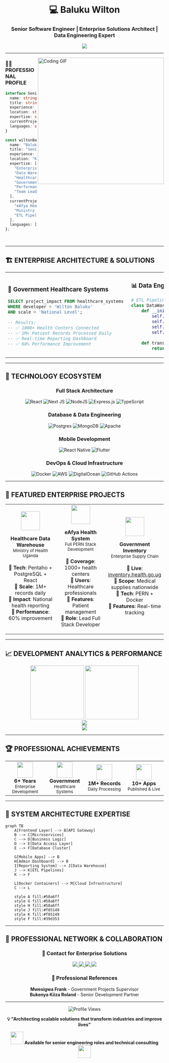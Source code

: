 <div align="center">
  
# 💻 Baluku Wilton
### Senior Software Engineer | Enterprise Solutions Architect | Data Engineering Expert

<img src="https://readme-typing-svg.herokuapp.com/?lines=🚀+6%2B+Years+Software+Engineering+Experience;💼+Government+%26+Enterprise+Solutions;🏥+Healthcare+Systems+Architect;📊+Data+Warehouse+%26+ETL+Specialist;🐳+DevOps+%26+Containerization+Expert;📱+Mobile+%26+Full+Stack+Developer&font=Fira%20Code&center=true&width=800&height=45&color=58a6ff&vCenter=true&pause=1000&size=22">

</div>

---

<img align="right" alt="Coding GIF" width="400" src="https://media.giphy.com/media/qgQUggAC3Pfv687qPC/giphy.gif">

### 👨‍💻 **PROFESSIONAL PROFILE**

```typescript
interface SeniorEngineer {
  name: string;
  title: string;
  experience: string;
  location: string;
  expertise: string[];
  currentProjects: string[];
  languages: string[];
}

const wiltonBaluku: SeniorEngineer = {
  name: "Baluku Wilton",
  title: "Senior Software Engineer",
  experience: "6+ years in enterprise development",
  location: "Kampala, Uganda 🇺🇬",
  expertise: [
    "Enterprise Architecture",
    "Data Warehouse Design",
    "Healthcare Information Systems", 
    "Government Digital Solutions",
    "Performance Optimization",
    "Team Leadership"
  ],
  currentProjects: [
    "eAfya Health Information System",
    "Ministry of Health Data Warehouse",
    "ETL Pipeline Architecture"
  ],
  languages: ["TypeScript", "JavaScript", "SQL", "Python"]
};
```

<br clear="right"/>

---

## 🏗️ **ENTERPRISE ARCHITECTURE & SOLUTIONS**

<table>
<tr>
<td width="50%">

### 🏥 **Government Healthcare Systems**
```sql
SELECT project_impact FROM healthcare_systems 
WHERE developer = 'Wilton Baluku'
AND scale = 'National Level';

-- Results:
-- ✅ 1000+ Health Centers Connected
-- ✅ 1M+ Patient Records Processed Daily  
-- ✅ Real-time Reporting Dashboard
-- ✅ 60% Performance Improvement
```

</td>
<td width="50%">

### 📊 **Data Engineering Excellence**
```python
# ETL Pipeline Architecture
class DataWarehouse:
    def __init__(self):
        self.tools = ["Pentaho", "PostgreSQL", "Express.js"]
        self.scale = "1M+ records/day"
        self.systems = ["eAfya Enhancement"]
        self.performance = "Sub-second queries"
    
    def transform_healthcare_data(self):
        return "Actionable Business Intelligence"
```

</td>
</tr>
</table>

---

## 💼 **TECHNOLOGY ECOSYSTEM**

<div align="center">

### **Full Stack Architecture**
![React](https://img.shields.io/badge/React-20232A?style=for-the-badge&logo=react&logoColor=61DAFB)
![Next JS](https://img.shields.io/badge/Next-black?style=for-the-badge&logo=next.js&logoColor=white)
![NodeJS](https://img.shields.io/badge/node.js-6DA55F?style=for-the-badge&logo=node.js&logoColor=white)
![Express.js](https://img.shields.io/badge/express.js-%23404d59.svg?style=for-the-badge&logo=express&logoColor=%2361DAFB)
![TypeScript](https://img.shields.io/badge/typescript-%23007ACC.svg?style=for-the-badge&logo=typescript&logoColor=white)

### **Database & Data Engineering**
![Postgres](https://img.shields.io/badge/postgres-%23316192.svg?style=for-the-badge&logo=postgresql&logoColor=white)
![MongoDB](https://img.shields.io/badge/MongoDB-%234ea94b.svg?style=for-the-badge&logo=mongodb&logoColor=white)
![Apache](https://img.shields.io/badge/Pentaho-FF6600?style=for-the-badge&logo=apache&logoColor=white)

### **Mobile Development**
![React Native](https://img.shields.io/badge/react_native-%2320232a.svg?style=for-the-badge&logo=react&logoColor=%2361DAFB)
![Flutter](https://img.shields.io/badge/Flutter-%2302569B.svg?style=for-the-badge&logo=flutter&logoColor=white)

### **DevOps & Cloud Infrastructure**
![Docker](https://img.shields.io/badge/docker-%230db7ed.svg?style=for-the-badge&logo=docker&logoColor=white)
![AWS](https://img.shields.io/badge/AWS-%23FF9900.svg?style=for-the-badge&logo=amazon-aws&logoColor=white)
![DigitalOcean](https://img.shields.io/badge/DigitalOcean-%230167ff.svg?style=for-the-badge&logo=digitalOcean&logoColor=white)
![GitHub Actions](https://img.shields.io/badge/github%20actions-%232671E5.svg?style=for-the-badge&logo=githubactions&logoColor=white)

</div>

---

## 🚀 **FEATURED ENTERPRISE PROJECTS**

<div align="center">
<table>
<tr>
<td align="center" width="33%">
<img height="60" src="https://cdn-icons-png.flaticon.com/512/2920/2920277.png"/>

**Healthcare Data Warehouse**
<br><sub>Ministry of Health Uganda</sub>
<br><br>
🔹 **Tech**: Pentaho + PostgreSQL + React<br>
🔹 **Scale**: 1M+ records daily<br>
🔹 **Impact**: National health reporting<br>
🔹 **Performance**: 60% improvement<br>
</td>
<td align="center" width="33%">
<img height="60" src="https://cdn-icons-png.flaticon.com/512/2766/2766582.png"/>

**eAfya Health System**
<br><sub>Full PERN Stack Development</sub>
<br><br>
🔹 **Coverage**: 1000+ health centers<br>
🔹 **Users**: Healthcare professionals<br>
🔹 **Features**: Patient management<br>
🔹 **Role**: Lead Full Stack Developer<br>
</td>
<td align="center" width="33%">
<img height="60" src="https://cdn-icons-png.flaticon.com/512/3081/3081648.png"/>

**Government Inventory**
<br><sub>Enterprise Supply Chain</sub>
<br><br>
🔹 **Live**: [inventory.health.go.ug](https://inventory.health.go.ug/)<br>
🔹 **Scope**: Medical supplies nationwide<br>
🔹 **Tech**: PERN + Docker<br>
🔹 **Features**: Real-time tracking<br>
</td>
</tr>
</table>
</div>

---

## 📈 **DEVELOPMENT ANALYTICS & PERFORMANCE**

<div align="center">
<img height="170em" src="https://github-readme-stats.vercel.app/api?username=WILTON-DEV&show_icons=true&theme=github_dark&include_all_commits=true&count_private=true&hide_border=true&bg_color=0d1117&title_color=58a6ff&text_color=c9d1d9&icon_color=58a6ff"/>
<img height="170em" src="https://github-readme-stats.vercel.app/api/top-langs/?username=WILTON-DEV&layout=compact&langs_count=8&theme=github_dark&hide_border=true&bg_color=0d1117&title_color=58a6ff&text_color=c9d1d9"/>
</div>

<div align="center">
<img src="https://github-readme-streak-stats.herokuapp.com/?user=WILTON-DEV&theme=dark&hide_border=true&background=0d1117&stroke=58a6ff&ring=58a6ff&fire=f85149&currStreakLabel=c9d1d9" />
</div>

<div align="center">
<img src="https://github-readme-activity-graph.vercel.app/graph?username=WILTON-DEV&bg_color=0d1117&color=58a6ff&line=58a6ff&point=c9d1d9&area=true&hide_border=true" />
</div>

---

## 🏆 **PROFESSIONAL ACHIEVEMENTS**

<div align="center">
<table>
<tr>
<td align="center" width="25%">
<img src="https://cdn-icons-png.flaticon.com/512/3135/3135715.png" height="50">
<br><b>6+ Years</b>
<br><sub>Enterprise Development</sub>
</td>
<td align="center" width="25%">
<img src="https://cdn-icons-png.flaticon.com/512/3073/3073436.png" height="50">
<br><b>Government</b>
<br><sub>Healthcare Systems</sub>
</td>
<td align="center" width="25%">
<img src="https://cdn-icons-png.flaticon.com/512/2920/2920279.png" height="50">
<br><b>1M+ Records</b>
<br><sub>Daily Processing</sub>
</td>
<td align="center" width="25%">
<img src="https://cdn-icons-png.flaticon.com/512/1055/1055644.png" height="50">
<br><b>10+ Apps</b>
<br><sub>Published & Live</sub>
</td>
</tr>
</table>
</div>

---

## 🎯 **SYSTEM ARCHITECTURE EXPERTISE**

```mermaid
graph TB
    A[Frontend Layer] --> B[API Gateway]
    B --> C[Microservices]
    C --> D[Business Logic]
    D --> E[Data Access Layer]
    E --> F[Database Cluster]
    
    G[Mobile Apps] --> B
    H[Admin Dashboard] --> B
    I[Reporting System] --> J[Data Warehouse]
    J --> K[ETL Pipelines]
    K --> F
    
    L[Docker Containers] --> M[Cloud Infrastructure]
    C --> L
    
    style A fill:#58a6ff
    style G fill:#58a6ff  
    style H fill:#58a6ff
    style J fill:#f85149
    style K fill:#f85149
    style F fill:#39d353
```

---

## 🤝 **PROFESSIONAL NETWORK & COLLABORATION**

<div align="center">

### 📧 **Contact for Enterprise Solutions**

<a href="mailto:balukuwilton@gmail.com">
<img src="https://img.shields.io/badge/Email-D14836?style=for-the-badge&logo=gmail&logoColor=white&labelColor=black" />
</a>
<a href="https://linkedin.com/in/baluku-wilton">
<img src="https://img.shields.io/badge/LinkedIn-0077B5?style=for-the-badge&logo=linkedin&logoColor=white&labelColor=black" />
</a>
<a href="https://wa.me/256759181816">
<img src="https://img.shields.io/badge/WhatsApp-25D366?style=for-the-badge&logo=whatsapp&logoColor=white&labelColor=black" />
</a>
<a href="https://portifolio-gamma-one.vercel.app/">
<img src="https://img.shields.io/badge/Portfolio-FF5722?style=for-the-badge&logo=web&logoColor=white&labelColor=black" />
</a>

### 👥 **Professional References**
**Mwesigwa Frank** - Government Projects Supervisor  
**Bukenya Kiiza Roland** - Senior Development Partner

---

<img src="https://komarev.com/ghpvc/?username=WILTON-DEV&label=Profile%20Views&color=58a6ff&style=flat-square" alt="Profile Views" />

**💡 "Architecting scalable solutions that transform industries and improve lives"**

<img src="https://media.giphy.com/media/LnQjpWaON8nhr21vNW/giphy.gif" width="40"> <b>Available for senior engineering roles and technical consulting</b> <img src="https://media.giphy.com/media/LnQjpWaON8nhr21vNW/giphy.gif" width="40">

</div>
